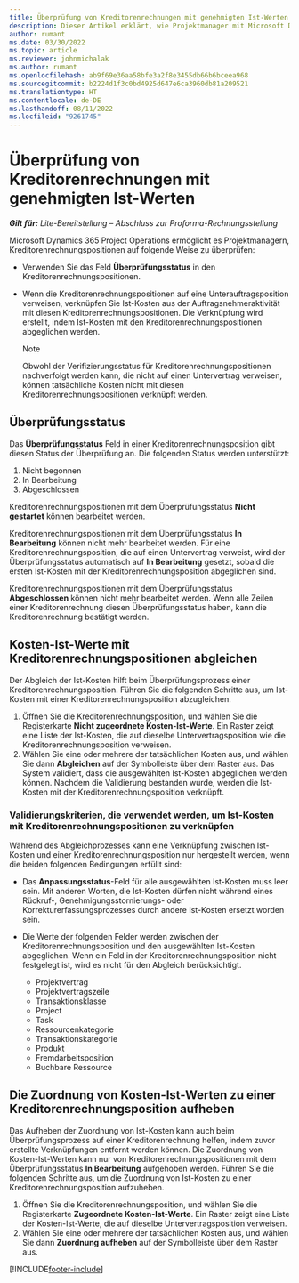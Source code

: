 ```yaml
---
title: Überprüfung von Kreditorenrechnungen mit genehmigten Ist-Werten
description: Dieser Artikel erklärt, wie Projektmanager mit Microsoft Dynamics 365 Project Operations Rechnungen von Lieferanten mit den tatsächlichen Daten abgleichen können, die genehmigt wurden, als die Auftragnehmer die Arbeit verrichteten und die Zeit erfassten, sowie die Ausgaben und Materialien, die von den Mitgliedern des Projektteams verwendet wurden.
author: rumant
ms.date: 03/30/2022
ms.topic: article
ms.reviewer: johnmichalak
ms.author: rumant
ms.openlocfilehash: ab9f69e36aa58bfe3a2f8e3455db66b6bceea968
ms.sourcegitcommit: b2224d1f3c0bd4925d647e6ca3960db81a209521
ms.translationtype: HT
ms.contentlocale: de-DE
ms.lasthandoff: 08/11/2022
ms.locfileid: "9261745"
---
```

# <a name="verification-of-vendor-invoices-with-approved-actuals"></a>Überprüfung von Kreditorenrechnungen mit genehmigten Ist-Werten

_**Gilt für:** Lite-Bereitstellung – Abschluss zur Proforma-Rechnungsstellung_

Microsoft Dynamics 365 Project Operations ermöglicht es Projektmanagern, Kreditorenrechnungspositionen auf folgende Weise zu überprüfen:

- Verwenden Sie das Feld **Überprüfungsstatus** in den Kreditorenrechnungspositionen.
- Wenn die Kreditorenrechnungspositionen auf eine Unterauftragsposition verweisen, verknüpfen Sie Ist-Kosten aus der Auftragsnehmeraktivität mit diesen Kreditorenrechnungspositionen. Die Verknüpfung wird erstellt, indem Ist-Kosten mit den Kreditorenrechnungspositionen abgeglichen werden.

    > [!NOTE]
    > Obwohl der Verifizierungsstatus für Kreditorenrechnungspositionen nachverfolgt werden kann, die nicht auf einen Untervertrag verweisen, können tatsächliche Kosten nicht mit diesen Kreditorenrechnungspositionen verknüpft werden.

## <a name="verification-status"></a>Überprüfungsstatus

Das **Überprüfungsstatus** Feld in einer Kreditorenrechnungsposition gibt diesen Status der Überprüfung an. Die folgenden Status werden unterstützt:

1. Nicht begonnen
2. In Bearbeitung
3. Abgeschlossen

Kreditorenrechnungspositionen mit dem Überprüfungsstatus **Nicht gestartet** können bearbeitet werden.

Kreditorenrechnungspositionen mit dem Überprüfungsstatus **In Bearbeitung** können nicht mehr bearbeitet werden. Für eine Kreditorenrechnungsposition, die auf einen Untervertrag verweist, wird der Überprüfungsstatus automatisch auf **In Bearbeitung** gesetzt, sobald die ersten Ist-Kosten mit der Kreditorenrechnungsposition abgeglichen sind.

Kreditorenrechnungspositionen mit dem Überprüfungsstatus **Abgeschlossen** können nicht mehr bearbeitet werden. Wenn alle Zeilen einer Kreditorenrechnung diesen Überprüfungsstatus haben, kann die Kreditorenrechnung bestätigt werden.

## <a name="match-cost-actuals-to-vendor-invoice-lines"></a>Kosten-Ist-Werte mit Kreditorenrechnungspositionen abgleichen

Der Abgleich der Ist-Kosten hilft beim Überprüfungsprozess einer Kreditorenrechnungsposition. Führen Sie die folgenden Schritte aus, um Ist-Kosten mit einer Kreditorenrechnungsposition abzugleichen.

1. Öffnen Sie die Kreditorenrechnungsposition, und wählen Sie die Registerkarte **Nicht zugeordnete Kosten-Ist-Werte**. Ein Raster zeigt eine Liste der Ist-Kosten, die auf dieselbe Untervertragsposition wie die Kreditorenrechnungsposition verweisen.
2. Wählen Sie eine oder mehrere der tatsächlichen Kosten aus, und wählen Sie dann **Abgleichen** auf der Symbolleiste über dem Raster aus. Das System validiert, dass die ausgewählten Ist-Kosten abgeglichen werden können. Nachdem die Validierung bestanden wurde, werden die Ist-Kosten mit der Kreditorenrechnungsposition verknüpft.

### <a name="validation-criteria-that-are-used-to-link-cost-actuals-to-vendor-invoice-lines"></a>Validierungskriterien, die verwendet werden, um Ist-Kosten mit Kreditorenrechnungspositionen zu verknüpfen

Während des Abgleichprozesses kann eine Verknüpfung zwischen Ist-Kosten und einer Kreditorenrechnungsposition nur hergestellt werden, wenn die beiden folgenden Bedingungen erfüllt sind:

- Das **Anpassungsstatus**-Feld für alle ausgewählten Ist-Kosten muss leer sein. Mit anderen Worten, die Ist-Kosten dürfen nicht während eines Rückruf-, Genehmigungsstornierungs- oder Korrekturerfassungsprozesses durch andere Ist-Kosten ersetzt worden sein.
- Die Werte der folgenden Felder werden zwischen der Kreditorenrechnungsposition und den ausgewählten Ist-Kosten abgeglichen. Wenn ein Feld in der Kreditorenrechnungsposition nicht festgelegt ist, wird es nicht für den Abgleich berücksichtigt.

    - Projektvertrag
    - Projektvertragszeile
    - Transaktionsklasse
    - Project
    - Task
    - Ressourcenkategorie
    - Transaktionskategorie
    - Produkt
    - Fremdarbeitsposition
    - Buchbare Ressource

## <a name="unmatch-cost-actuals-from-a-vendor-invoice-line"></a>Die Zuordnung von Kosten-Ist-Werten zu einer Kreditorenrechnungsposition aufheben

Das Aufheben der Zuordnung von Ist-Kosten kann auch beim Überprüfungsprozess auf einer Kreditorenrechnung helfen, indem zuvor erstellte Verknüpfungen entfernt werden können. Die Zuordnung von Kosten-Ist-Werten kann nur von Kreditorenrechnungspositionen mit dem Überprüfungsstatus **In Bearbeitung** aufgehoben werden. Führen Sie die folgenden Schritte aus, um die Zuordnung von Ist-Kosten zu einer Kreditorenrechnungsposition aufzuheben.

1. Öffnen Sie die Kreditorenrechnungsposition, und wählen Sie die Registerkarte **Zugeordnete Kosten-Ist-Werte**. Ein Raster zeigt eine Liste der Kosten-Ist-Werte, die auf dieselbe Untervertragsposition verweisen.
2. Wählen Sie eine oder mehrere der tatsächlichen Kosten aus, und wählen Sie dann **Zuordnung aufheben** auf der Symbolleiste über dem Raster aus.

[!INCLUDE[footer-include](../../includes/footer-banner.md)]
